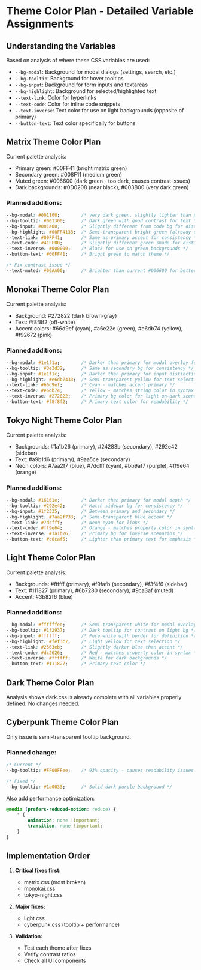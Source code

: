 # Theme Color Plan - Detailed Variable Assignments

## Understanding the Variables

Based on analysis of where these CSS variables are used:

- `--bg-modal`: Background for modal dialogs (settings, search, etc.)
- `--bg-tooltip`: Background for hover tooltips
- `--bg-input`: Background for form inputs and textareas
- `--bg-highlight`: Background for selected/highlighted text
- `--text-link`: Color for hyperlinks
- `--text-code`: Color for inline code snippets
- `--text-inverse`: Text color for use on light backgrounds (opposite of primary)
- `--button-text`: Text color specifically for buttons

## Matrix Theme Color Plan

Current palette analysis:
- Primary green: #00FF41 (bright matrix green)
- Secondary green: #008F11 (medium green)
- Muted green: #006600 (dark green - too dark, causes contrast issues)
- Dark backgrounds: #0D0208 (near black), #003B00 (very dark green)

### Planned additions:
```css
--bg-modal: #001100;        /* Very dark green, slightly lighter than primary bg */
--bg-tooltip: #003300;      /* Dark green with good contrast for text */
--bg-input: #001a00;        /* Slightly different from code bg for distinction */
--bg-highlight: #00FF4133;  /* Semi-transparent bright green (already defined) */
--text-link: #00FF41;       /* Same as primary accent for consistency */
--text-code: #41FF00;       /* Slightly different green shade for distinction */
--text-inverse: #000000;    /* Black for use on green backgrounds */
--button-text: #00FF41;     /* Bright green to match theme */

/* Fix contrast issue */
--text-muted: #00AA00;      /* Brighter than current #006600 for better contrast */
```

## Monokai Theme Color Plan

Current palette analysis:
- Background: #272822 (dark brown-gray)
- Text: #f8f8f2 (off-white)
- Accent colors: #66d9ef (cyan), #a6e22e (green), #e6db74 (yellow), #f92672 (pink)

### Planned additions:
```css
--bg-modal: #1e1f1a;        /* Darker than primary for modal overlay feel */
--bg-tooltip: #3e3d32;      /* Same as secondary bg for consistency */
--bg-input: #1e1f1c;        /* Darker than primary for input distinction */
--bg-highlight: #e6db7433;  /* Semi-transparent yellow for text selection */
--text-link: #66d9ef;       /* Cyan - matches accent primary */
--text-code: #e6db74;       /* Yellow - matches string color in syntax */
--text-inverse: #272822;    /* Primary bg color for light-on-dark scenarios */
--button-text: #f8f8f2;     /* Primary text color for readability */
```

## Tokyo Night Theme Color Plan

Current palette analysis:
- Backgrounds: #1a1b26 (primary), #24283b (secondary), #292e42 (sidebar)
- Text: #a9b1d6 (primary), #9aa5ce (secondary)
- Neon colors: #7aa2f7 (blue), #7dcfff (cyan), #bb9af7 (purple), #ff9e64 (orange)

### Planned additions:
```css
--bg-modal: #16161e;        /* Darker than primary for modal depth */
--bg-tooltip: #292e42;      /* Match sidebar bg for consistency */
--bg-input: #1f2335;        /* Between primary and secondary */
--bg-highlight: #7aa2f733;  /* Semi-transparent blue accent */
--text-link: #7dcfff;       /* Neon cyan for links */
--text-code: #ff9e64;       /* Orange - matches property color in syntax */
--text-inverse: #1a1b26;    /* Primary bg for inverse scenarios */
--button-text: #c0caf5;     /* Lighter than primary text for emphasis */
```

## Light Theme Color Plan

Current palette analysis:
- Backgrounds: #ffffff (primary), #f9fafb (secondary), #f3f4f6 (sidebar)
- Text: #111827 (primary), #6b7280 (secondary), #9ca3af (muted)
- Accent: #3b82f6 (blue)

### Planned additions:
```css
--bg-modal: #ffffffee;      /* Semi-transparent white for modal overlay */
--bg-tooltip: #1f2937;      /* Dark tooltip for contrast on light bg */
--bg-input: #ffffff;        /* Pure white with border for definition */
--bg-highlight: #fef3c7;    /* Light yellow for text selection */
--text-link: #2563eb;       /* Slightly darker blue than accent */
--text-code: #dc2626;       /* Red - matches property color in syntax */
--text-inverse: #ffffff;    /* White for dark backgrounds */
--button-text: #111827;     /* Primary text color */
```

## Dark Theme Color Plan

Analysis shows dark.css is already complete with all variables properly defined.
No changes needed.

## Cyberpunk Theme Color Plan

Only issue is semi-transparent tooltip background.

### Planned change:
```css
/* Current */
--bg-tooltip: #FF00FFee;    /* 93% opacity - causes readability issues */

/* Fixed */
--bg-tooltip: #1a0033;      /* Solid dark purple background */
```

Also add performance optimization:
```css
@media (prefers-reduced-motion: reduce) {
    * {
        animation: none !important;
        transition: none !important;
    }
}
```

## Implementation Order

1. **Critical fixes first:**
   - matrix.css (most broken)
   - monokai.css 
   - tokyo-night.css

2. **Major fixes:**
   - light.css
   - cyberpunk.css (tooltip + performance)

3. **Validation:**
   - Test each theme after fixes
   - Verify contrast ratios
   - Check all UI components